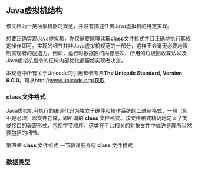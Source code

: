 ## Java虚拟机结构
该文档为一类抽象机器的规范，并没有描述任何Java虚拟机的特定实现。

想要正确实现Java虚拟机，你仅需要能够读取**class**文件格式并且正确地执行其规定操作即可。实现的细节并非Java虚拟机规范的一部分，这样不会毫无必要地限制实现者的创造力。例如，运行时数据区的内存层次、所用的垃圾回收算法以及Java虚拟机指令的任何内部优化都留给实现者决定。

本规范中所有关于Unicode的引用都参考自**The Unicode Standard, Version 6.0.0**。可从http://www.unicode.org/获取

### **class**文件格式
Java虚拟机可执行的编译代码为独立于硬件和操作系统的二进制格式，一般（但不是必须）以文件存储，即所谓的 **class** 文件格式。该文件格式精确地定义了类或接口的表现形式，包括字节顺序，这类在平台相关的对象文件中或许是理所当然要包括的细节。

第四章 **class** 文件格式 一节将详细介绍 **class** 文件格式

### 数据类型




